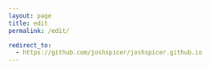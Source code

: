 ```yaml
---
layout: page
title: edit
permalink: /edit/

redirect_to:
  - https://github.com/joshspicer/joshspicer.github.io
---
```

